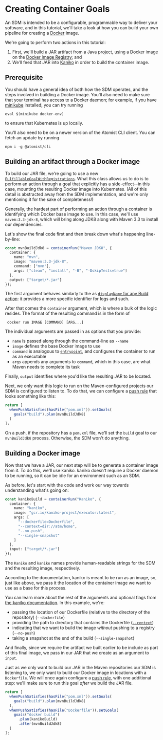 # Creating Container Goals

An SDM is intended to be a configurable, programmable way to deliver your software, and in this tutorial, we'll take a look at how you can build your own pipeline for creating a [Docker](https://www.docker.com/) image.

We're going to perform two actions in this tutorial:

1.  First, we'll build a JAR artifact from a Java project, using a Docker image on the [Docker Image Registry](https://www.docker.com/products/image-registry); and
2.  We'll feed that JAR into [Kaniko](https://github.com/GoogleContainerTools/kaniko) in order to build the container image.

## Prerequisite

You should have a general idea of both how the SDM operates, and the steps involved in building a Docker image. You'll also need to make sure that your terminal has access to a Docker daemon; for example, if you have [minikube](https://github.com/kubernetes/minikube) installed, you can try running

```
eval $(minikube docker-env)
```

to ensure that Kubernetes is up locally.

You'll also need to be on a newer version of the Atomist CLI client. You can fetch an update by running

```
npm i -g @atomist/cli
```

## Building an artifact through a Docker image

To build our JAR file, we're going to use a new [`FulfillableGoalWithRegistrations`](https://atomist.github.io/sdm/classes/_lib_api_goal_goalwithfulfillment_.fulfillablegoalwithregistrations.html). What this class allows us to do is to perform an action through a goal that explicitly has a side-effect--in this case, mounting the resulting Docker image into Kubernetes. (All of this detail is abstracted away from the SDM implementation, and we're only mentioning it for the sake of completeness!)

Generally, the hardest part of performing an action through a container is identifying which Docker base image to use. In this case, we'll use `maven:3.3-jdk-8`, which will bring along JDK8 along with Maven 3.3 to install our dependencies.

Let's show the final code first and then break down what's happening line-by-line:

```typescript
const mvnBuildJdk8 = containerRun("Maven JDK8", {
  container: {
    name: "mvn",
    image: "maven:3.3-jdk-8",
    command: ["mvn"],
    args: ["clean", "install", "-B", "-DskipTests=true"]
  },
  output: ["target/*.jar"]
});
```

The first argument behaves similarly to the as [`displayName` for any Build action](https://docs.atomist.com/developer/build/#the-build-goal): it provides a more specific identifier for logs and such.

After that comes the `container` argument, which is where a bulk of the logic resides. The format of the resulting command is in the form of

```
 docker run IMAGE [COMMAND] [ARG...]
```

The individual arguments are passed in as options that you provide:

- `name` is passed along through the command-line as `--name`
- `image` defines the base Docker image to use
- `command` is analogous to [`entrypoint`](https://docs.docker.com/search/?q=entrypoint), and configures the container to run as an executable
- `args` appends any arguments to `command`, which in this case, are what Maven needs to complete its task

Finally, `output` identifies where you'd like the resulting JAR to be located.

Next, we only want this logic to run on the Maven-configured projects our SDM is configured to listen to. To do that, we can configure a [push rule](https://docs.atomist.com/developer/set-goals/#set-goals-on-push-with-push-rules) that looks something like this:

```typescript
return [
  whenPushSatisfies(hasFile("pom.xml")).setGoals(
    goals("build").plan(mvnBuildJdk8)
  )
];
```

On a push, if the repository has a `pom.xml` file, we'll set the `build` goal to our `mvnBuildJdk8` process. Otherwise, the SDM won't do anything.

## Building a Docker image

Now that we have a JAR, our next step will be to generate a container image from it. To do this, we'll use kaniko. kaniko doesn't require a Docker daemon to be running, so it can be idle for an environment such as an SDM.

As before, let's start with the code and work our way towards understanding what's going on:

```typescript
const kanikoBuild = containerRun("Kaniko", {
  container: {
    name: "kaniko",
    image: "gcr.io/kaniko-project/executor:latest",
    args: [
      "--dockerfile=Dockerfile",
      "--context=dir://atm/home",
      "--no-push",
      "--single-snapshot"
    ]
  },
  input: ["target/*.jar"]
});
```

The `Kaniko` and `kaniko` names provide human-readable strings for the SDM and the resulting image, respectively.

According to the documentation, kaniko is meant to be run as an image, so, just like above, we pass it the location of the container image we want to use as a base for this process.

You can learn more about the rest of the arguments and optional flags from [the kaniko documentation](https://github.com/GoogleContainerTools/kaniko#additional-flags). In this example, we're:

- passing the location of our Dockerfile (relative to the directory of the repository) (`--dockerfile`)
- providing the path to directory that contains the Dockerfile ([`--context`](https://github.com/GoogleContainerTools/kaniko#kaniko-build-contexts))
- indicating that we want to build the image _without_ pushing to a registry (`--no-push`)
- taking a snapshot at the end of the build (`--single-snapshot`)

And finally, since we require the artifact we built earlier to be include as part of this final image, we pass in our JAR that we create as an argument to `input`.

Just as we only want to build our JAR in the Maven repositories our SDM is listening to, we only want to build our Docker image in locations with a `Dockerfile`. We will once again configure a [push rule](https://docs.atomist.com/developer/set-goals/#set-goals-on-push-with-push-rules), with one additional step: we'll make sure to run this goal _after_ we build the JAR file.

```typescript
return [
  whenPushSatisfies(hasFile("pom.xml")).setGoals(
    goals("build").plan(mvnBuildJdk8)
  ),
  whenPushSatisfies(hasFile("Dockerfile")).setGoals(
    goals("docker build")
      .plan(kanikoBuild)
      .after(mvnBuildJdk8)
  )
];
```

